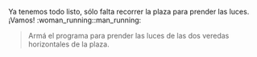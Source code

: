 <gs-attire attire-url="https://raw.githubusercontent.com/MumukiProject/mumuki-guia-gobstones-ciudad-de-san-luis/master/assets/attires/config_1571408451746.json"></gs-attire>

<gs-toolbox toolbox-url="https://raw.githubusercontent.com/MumukiProject/mumuki-guia-gobstones-ciudad-de-san-luis/master/assets/toolbox_1571408700276.xml"></gs-toolbox>

Ya tenemos todo listo, sólo falta recorrer la plaza para prender las luces. ¡Vamos! :woman_running::man_running:

> Armá el programa para prender las luces de las dos veredas horizontales de la plaza. 
